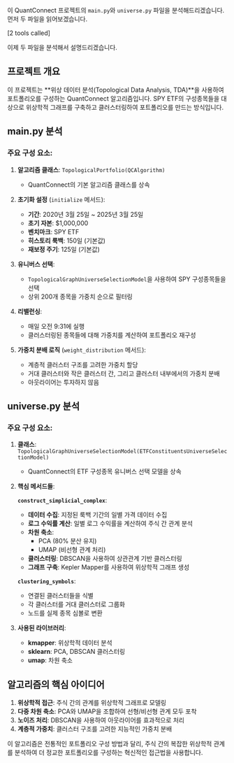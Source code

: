이 QuantConnect 프로젝트의 `main.py`와 `universe.py` 파일을 분석해드리겠습니다. 먼저 두 파일을 읽어보겠습니다.


[2 tools called]

이제 두 파일을 분석해서 설명드리겠습니다.

## 프로젝트 개요

이 프로젝트는 **위상 데이터 분석(Topological Data Analysis, TDA)**을 사용하여 포트폴리오를 구성하는 QuantConnect 알고리즘입니다. SPY ETF의 구성종목들을 대상으로 위상학적 그래프를 구축하고 클러스터링하여 포트폴리오를 만드는 방식입니다.

## main.py 분석

### 주요 구성 요소:

1. **알고리즘 클래스**: `TopologicalPortfolio(QCAlgorithm)`
   - QuantConnect의 기본 알고리즘 클래스를 상속

2. **초기화 설정** (`initialize` 메서드):
   - **기간**: 2020년 3월 25일 ~ 2025년 3월 25일
   - **초기 자본**: $1,000,000
   - **벤치마크**: SPY ETF
   - **히스토리 룩백**: 150일 (기본값)
   - **재보정 주기**: 125일 (기본값)

3. **유니버스 선택**:
   - `TopologicalGraphUniverseSelectionModel`을 사용하여 SPY 구성종목들을 선택
   - 상위 200개 종목을 가중치 순으로 필터링

4. **리밸런싱**:
   - 매일 오전 9:31에 실행
   - 클러스터링된 종목들에 대해 가중치를 계산하여 포트폴리오 재구성

5. **가중치 분배 로직** (`weight_distribution` 메서드):
   - 계층적 클러스터 구조를 고려한 가중치 할당
   - 거대 클러스터와 작은 클러스터 간, 그리고 클러스터 내부에서의 가중치 분배
   - 아웃라이어는 투자하지 않음

## universe.py 분석

### 주요 구성 요소:

1. **클래스**: `TopologicalGraphUniverseSelectionModel(ETFConstituentsUniverseSelectionModel)`
   - QuantConnect의 ETF 구성종목 유니버스 선택 모델을 상속

2. **핵심 메서드들**:

   **`construct_simplicial_complex`**:
   - **데이터 수집**: 지정된 룩백 기간의 일별 가격 데이터 수집
   - **로그 수익률 계산**: 일별 로그 수익률을 계산하여 주식 간 관계 분석
   - **차원 축소**: 
     - PCA (80% 분산 유지)
     - UMAP (비선형 관계 처리)
   - **클러스터링**: DBSCAN을 사용하여 상관관계 기반 클러스터링
   - **그래프 구축**: Kepler Mapper를 사용하여 위상학적 그래프 생성

   **`clustering_symbols`**:
   - 연결된 클러스터들을 식별
   - 각 클러스터를 거대 클러스터로 그룹화
   - 노드를 실제 종목 심볼로 변환

3. **사용된 라이브러리**:
   - **kmapper**: 위상학적 데이터 분석
   - **sklearn**: PCA, DBSCAN 클러스터링
   - **umap**: 차원 축소

## 알고리즘의 핵심 아이디어

1. **위상학적 접근**: 주식 간의 관계를 위상학적 그래프로 모델링
2. **다중 차원 축소**: PCA와 UMAP을 조합하여 선형/비선형 관계 모두 포착
3. **노이즈 처리**: DBSCAN을 사용하여 아웃라이어를 효과적으로 처리
4. **계층적 가중치**: 클러스터 구조를 고려한 지능적인 가중치 분배

이 알고리즘은 전통적인 포트폴리오 구성 방법과 달리, 주식 간의 복잡한 위상학적 관계를 분석하여 더 정교한 포트폴리오를 구성하는 혁신적인 접근법을 사용합니다.